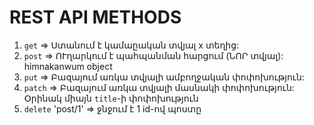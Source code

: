 # REST API METHODS

1. `get` => Ստանում է կամաըական տվյալ x տեղից:
2. `post` => ՈՒղարկում է պահպանման հարցում (ՆՈՐ տվյալ): himnakanwum object
3. `put` => Բազայում առկա տվյալի ամբողջական փոփոխություն:
4. `patch` => Բազայում առկա տվյալի մասնակի փոփոխություն: Օրինակ միայն `title`-ի փոփոխություն
5. `delete` 'post/1' => ջնջում է 1 id-ով պոստը
